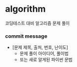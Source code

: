 # algorithm
코딩테스트 대비 알고리즘 문제 풀이

###  commit message  
- [문제 제목, 출처, 번호, 난이도]     
  - 문제 풀이 아이디어, 풀이법    
  - 또는 새로 알게된 파이썬 문법  
